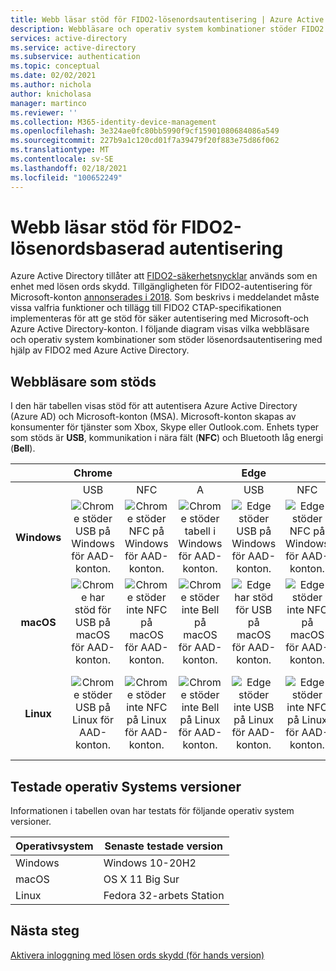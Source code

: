 ```yaml
---
title: Webb läsar stöd för FIDO2-lösenordsautentisering | Azure Active Directory
description: Webbläsare och operativ system kombinationer stöder FIDO2 lösenordsautentisering för appar som använder Azure Active Directory
services: active-directory
ms.service: active-directory
ms.subservice: authentication
ms.topic: conceptual
ms.date: 02/02/2021
ms.author: nichola
author: knicholasa
manager: martinco
ms.reviewer: ''
ms.collection: M365-identity-device-management
ms.openlocfilehash: 3e324ae0fc80bb5990f9cf15901080684086a549
ms.sourcegitcommit: 227b9a1c120cd01f7a39479f20f883e75d86f062
ms.translationtype: MT
ms.contentlocale: sv-SE
ms.lasthandoff: 02/18/2021
ms.locfileid: "100652249"
---
```

# <a name="browser-support-of-fido2-passwordless-authentication"></a>Webb läsar stöd för FIDO2-lösenordsbaserad autentisering

Azure Active Directory tillåter att [FIDO2-säkerhetsnycklar](https://docs.microsoft.com/azure/active-directory/authentication/concept-authentication-passwordless#fido2-security-keys) används som en enhet med lösen ords skydd. Tillgängligheten för FIDO2-autentisering för Microsoft-konton [annonserades i 2018](https://techcommunity.microsoft.com/t5/identity-standards-blog/all-about-fido2-ctap2-and-webauthn/ba-p/288910). Som beskrivs i meddelandet måste vissa valfria funktioner och tillägg till FIDO2 CTAP-specifikationen implementeras för att ge stöd för säker autentisering med Microsoft-och Azure Active Directory-konton. I följande diagram visas vilka webbläsare och operativ system kombinationer som stöder lösenordsautentisering med hjälp av FIDO2 med Azure Active Directory.

## <a name="supported-browsers"></a>Webbläsare som stöds

I den här tabellen visas stöd för att autentisera Azure Active Directory (Azure AD) och Microsoft-konton (MSA). Microsoft-konton skapas av konsumenter för tjänster som Xbox, Skype eller Outlook.com. Enhets typer som stöds är **USB**, kommunikation i nära fält (**NFC**) och Bluetooth låg energi (**Bell**).

|  | Chrome |  |  | Edge |  |  | Firefox |  |  |
|:---:|:---:|:---:|:---:|:---:|:---:|:---:|:---:|:---:|:---:|
| | USB | NFC | A | USB | NFC | A | USB | NFC | A |
| **Windows**  | ![Chrome stöder USB på Windows för AAD-konton.][y] | ![Chrome stöder NFC på Windows för AAD-konton.][y] | ![Chrome stöder tabell i Windows för AAD-konton.][y] | ![Edge stöder USB på Windows för AAD-konton.][y] | ![Edge stöder NFC på Windows för AAD-konton.][y] | ![Edge stöder Bell på Windows för AAD-konton.][y] | ![Firefox stöder USB på Windows för AAD-konton.][y] | ![Firefox stöder NFC på Windows för AAD-konton.][y] | ![Firefox stöder Bell på Windows för AAD-konton.][y] |
| **macOS**  | ![Chrome har stöd för USB på macOS för AAD-konton.][y] | ![Chrome stöder inte NFC på macOS för AAD-konton.][n] | ![Chrome stöder inte Bell på macOS för AAD-konton.][n] | ![Edge har stöd för USB på macOS för AAD-konton.][y] | ![Edge stöder inte NFC på macOS för AAD-konton.][n] | ![Edge stöder inte Bell på macOS för AAD-konton.][n] | ![Firefox stöder inte USB på macOS för AAD-konton.][n] | ![Firefox stöder inte NFC på macOS för AAD-konton.][n] | ![Firefox har inte stöd för Bell på macOS för AAD-konton.][n] |
| **Linux**  | ![Chrome stöder USB på Linux för AAD-konton.][y] | ![Chrome stöder inte NFC på Linux för AAD-konton.][n] | ![Chrome stöder inte Bell på Linux för AAD-konton.][n] | ![Edge stöder inte USB på Linux för AAD-konton.][n] | ![Edge stöder inte NFC på Linux för AAD-konton.][n] | ![Edge stöder inte Bell på Linux för AAD-konton.][n] | ![Firefox stöder inte USB på Linux för AAD-konton.][n] | ![Firefox stöder inte NFC på Linux för AAD-konton.][n] | ![Firefox har inte stöd för Bell på Linux för AAD-konton.][n] |

## <a name="operating-system-versions-tested"></a>Testade operativ Systems versioner

Informationen i tabellen ovan har testats för följande operativ system versioner.

| Operativsystem | Senaste testade version |
| --- | --- |
| Windows | Windows 10-20H2 |
| macOS | OS X 11 Big Sur |
| Linux | Fedora 32-arbets Station |

## <a name="next-steps"></a>Nästa steg
[Aktivera inloggning med lösen ords skydd (för hands version)](https://docs.microsoft.com/azure/active-directory/authentication/howto-authentication-passwordless-security-key)

<!--Image references-->
[y]: ./media/fido2-compatibility/yes.png
[n]: ./media/fido2-compatibility/no.png
